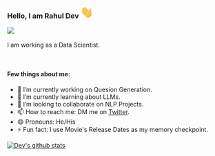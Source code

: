 ### Hello, I am Rahul Dev <img src="https://raw.githubusercontent.com/ABSphreak/ABSphreak/master/gifs/Hi.gif" width="30px">

![](https://komarev.com/ghpvc/?username=mlkorra&color=blue)

I am working as a Data Scientist.

<br/>

#### Few things about me:
- 🔭 I’m currently working on Quesion Generation.
- 🌱 I’m currently learning about LLMs.
- 👯 I’m looking to collaborate on NLP Projects.
- 📫 How to reach me: DM me on [Twitter](https://twitter.com/mlkorra). 
- 😄 Pronouns: He/His
- ⚡ Fun fact: I use Movie's Release Dates as my memory checkpoint.


[![Dev's github stats](https://github-readme-stats.vercel.app/api?username=mlkorra&hide=stars&show_icons=true&count_private=true&include_all_commits=false)](https://github.com/anuraghazra/github-readme-stats)
